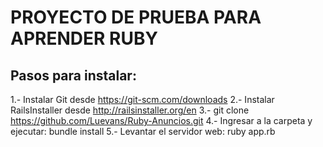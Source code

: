 PROYECTO DE PRUEBA PARA APRENDER RUBY
===

Pasos para instalar:
---
1.- Instalar Git desde https://git-scm.com/downloads
2.- Instalar RailsInstaller desde http://railsinstaller.org/en
3.- git clone https://github.com/Luevans/Ruby-Anuncios.git
4.- Ingresar a la carpeta y ejecutar: bundle install
5.- Levantar el servidor web: ruby app.rb
